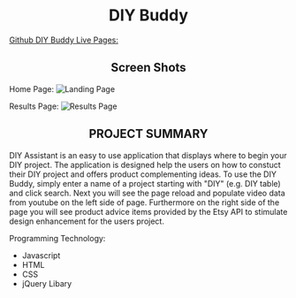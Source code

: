 <h1 align="center">DIY Buddy </h1> 


[Github DIY Buddy Live Pages:](https://tchang46343.github.io/DIY-Buddy)

<h2 align="center">Screen Shots</h2>

Home Page:
![Landing Page](https://user-images.githubusercontent.com/49312530/61187153-1f420f80-a623-11e9-8a84-5f4af62a1db9.png)


Results Page:
![Results Page](https://user-images.githubusercontent.com/49312530/61187152-1f420f80-a623-11e9-8301-502a99f13580.png)

<h2 align="center">PROJECT SUMMARY</h2>
DIY Assistant is an easy to use application that displays where to begin your DIY project. The application is designed help the users on how to constuct their DIY project and offers product complementing ideas. To use the DIY Buddy, simply enter a name of a project starting with "DIY" (e.g. DIY table) and click search. Next you will see the page reload and populate video data from youtube on the left side of page. Furthermore on the right side of the page you will see product advice items provided by the Etsy API to stimulate design enhancement for the users project. 

Programming Technology:
- Javascript
- HTML
- CSS
- jQuery Libary
